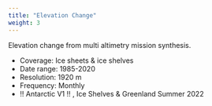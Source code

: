 ```yaml
---
title: "Elevation Change"
weight: 3
---
```



Elevation change from multi altimetry mission synthesis.

- Coverage: Ice sheets & ice shelves
- Date range: 1985-2020
- Resolution: 1920 m
- Frequency: Monthly
- !! Antarctic V1 !! , Ice Shelves & Greenland Summer 2022


